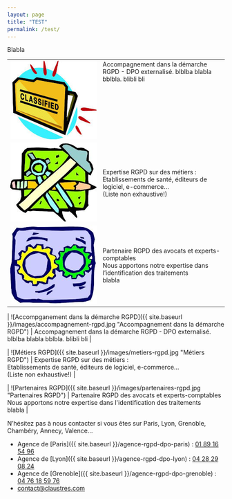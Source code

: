 ```yaml
---
layout: page
title: "TEST"
permalink: /test/
---
```


Blabla

<table>
    <tr>
      <td valign=top width=200><img src="/images/accompagnement-rgpd.jpg" alt="Accompganement dans la démarche RGPD" title="Accompagnement dans la démarche RGPD"/></td>
      <td valign=top>Accompagnement dans la démarche RGPD - DPO externalisé. blblba blabla bblbla. blibli bli</td>
    </tr>
    <tr>
      <td valign=top width=200><img src="/images/metiers-rgpd.jpg" alt="Métiers RGPD" title="Métiers RGPD" /></td>
      <td>Expertise RGPD sur des métiers :<br /> Etablissements de santé, éditeurs de logiciel, e-commerce…<br /> (Liste non exhaustive!)</td>
    </tr>
    <tr>
      <td valign=top width=200><img src="/images/partenaires-rgpd.jpg" alt="Partenaires RGPD" title="Partenaires RGPD" /></td>
      <td>Partenaire RGPD des avocats et experts-comptables<br /> Nous apportons notre expertise dans l’identification des traitements <br /> blabla</td>
    </tr>
</table>





| ![Accompganement dans la démarche RGPD]({{ site.baseurl }}/images/accompagnement-rgpd.jpg "Accompagnement dans la démarche RGPD") | Accompagnement dans la démarche RGPD - DPO externalisé. blblba blabla bblbla. blibli bli |

| ![Métiers RGPD]({{ site.baseurl }}/images/metiers-rgpd.jpg "Métiers RGPD") | Expertise RGPD sur des métiers :<br> Etablissements de santé, éditeurs de logiciel, e-commerce...<br> (Liste non exhaustive!) |

| ![Partenaires RGPD]({{ site.baseurl }}/images/partenaires-rgpd.jpg "Partenaires RGPD") | Partenaire RGPD des avocats et experts-comptables<br> Nous apportons notre expertise dans l'identification des traitements <br> blabla |


N’hésitez pas à nous contacter si vous êtes sur Paris, Lyon, Grenoble, Chambéry, Annecy, Valence…
* Agence de [Paris]({{ site.baseurl }}/agence-rgpd-dpo-paris) : [01 89 16 54 96](tel:+33189165496)
* Agence de [Lyon]({{ site.baseurl }}/agence-rgpd-dpo-lyon) : [04 28 29 08 24](tel:+33428290824)
* Agence de [Grenoble]({{ site.baseurl }}/agence-rgpd-dpo-grenoble) : [04 76 18 59 76](tel:+33476185976)
* [contact@claustres.com](mailto:contact@claustres.com)

